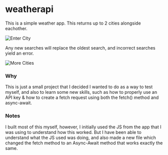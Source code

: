 # weatherapi

This is a simple weather app. 
This returns up to 2 cities alongside eachother.

![Enter City](images/new-city.gif)

Any new searches will replace the oldest search, and incorrect searches yield an error.

![More Cities](images/more-cities.gif)

### Why
This is just a small project that I decided I wanted to do as a way to test myself, and also to learn some new skills, such as how to properly use an API key & how to create a fetch request using both the fetch() method and async-await.

### Notes
I built most of this myself, however, I initially used the JS from the app that I was using to understand how this worked. But I have been able to understand what the JS used was doing, and also made a new file which changed the fetch method to an Async-Await method that works exactly the same.

